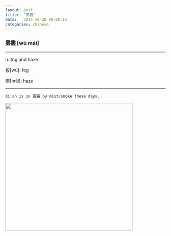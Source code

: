 ```yaml
---
layout: post
title:  "雾霾"
date:   2015-10-20 09:09:14
categories: chinese
---
```

### 雾霾 [wù mái]
-----------

n.  fog and haze 

投[wù]: fog

票[mái]: haze

-----------

```
Xi'an is in 雾霾 by mist/smoke these days. 
```

<img width='400' src="/wombats-learning/images/wumai.jpg"/>

